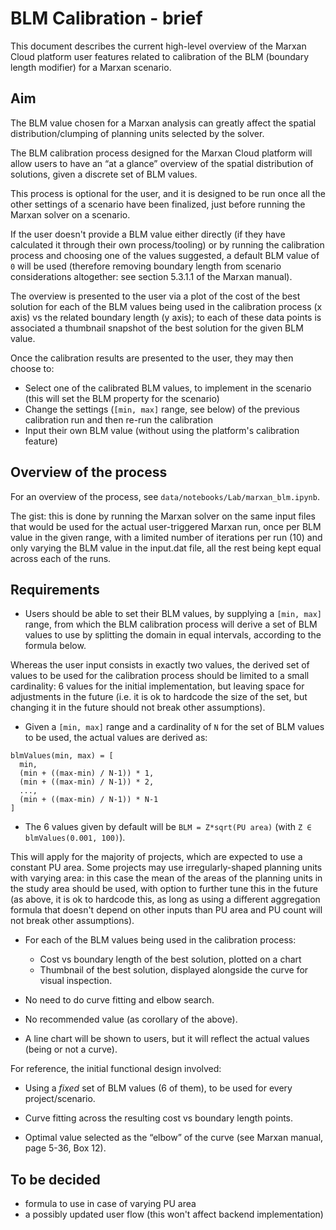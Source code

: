 # BLM Calibration - brief

This document describes the current high-level overview of the Marxan Cloud
platform user features related to calibration of the BLM (boundary length
modifier) for a Marxan scenario.

## Aim

The BLM value chosen for a Marxan analysis can greatly affect the spatial
distribution/clumping of planning units selected by the solver.

The BLM calibration process designed for the Marxan Cloud platform will allow
users to have an “at a glance” overview of the spatial distribution of
solutions, given a discrete set of BLM values.

This process is optional for the user, and it is designed to be run once all
the other settings of a scenario have been finalized, just before running the
Marxan solver on a scenario.

If the user doesn't provide a BLM value either directly (if they have calculated
it through their own process/tooling) or by running the calibration process and
choosing one of the values suggested, a default BLM value of `0` will be used
(therefore removing boundary length from scenario considerations altogether: see
section 5.3.1.1 of the Marxan manual).

The overview is presented to the user via a plot of the cost of the best
solution for each of the BLM values being used in the calibration process (x
axis) vs the related boundary length (y axis); to each of these data points is
associated a thumbnail snapshot of the best solution for the given BLM value.

Once the calibration results are presented to the user, they may then choose to:

- Select one of the calibrated BLM values, to implement in the scenario (this
  will set the BLM property for the scenario)
- Change the settings (`[min, max]` range, see below) of the previous
  calibration run and then re-run the calibration
- Input their own BLM value (without using the platform's calibration feature)

## Overview of the process

For an overview of the process, see `data/notebooks/Lab/marxan_blm.ipynb`.

The gist: this is done by running the Marxan solver on the same input files that
would be used for the actual user-triggered Marxan run, once per BLM value in
the given range, with a limited number of iterations per run (10) and only
varying the BLM value in the input.dat file, all the rest being kept equal
across each of the runs.

## Requirements

- Users should be able to set their BLM values, by supplying a `[min, max]`
  range, from which the BLM calibration process will derive a set of BLM values
  to use by splitting the domain in equal intervals, according to the formula
  below.

Whereas the user input consists in exactly two values, the derived set of values
to be used for the calibration process should be limited to a small cardinality:
6 values for the initial implementation, but leaving space for adjustments in
the future (i.e. it is ok to hardcode the size of the set, but changing it in
the future should not break other assumptions).

- Given a `[min, max]` range and a cardinality of `N` for the set of BLM values
  to be used, the actual values are derived as:

```
blmValues(min, max) = [
  min,
  (min + ((max-min) / N-1)) * 1,
  (min + ((max-min) / N-1)) * 2,
  ...,
  (min + ((max-min) / N-1)) * N-1
]
```

- The 6 values given by default will be `BLM = Z*sqrt(PU area)` (with `Z ∈
  blmValues(0.001, 100)`).
  
This will apply for the majority of projects, which are expected to use a
constant PU area. Some projects may use irregularly-shaped planning units with
varying area: in this case the mean of the areas of the planning units in the
study area should be used, with option to further tune this in the future
(as above, it is ok to hardcode this, as long as using a different aggregation
formula that doesn't depend on other inputs than PU area and PU count will not
break other assumptions).

- For each of the BLM values being used in the calibration process:

  - Cost vs boundary length of the best solution, plotted on a chart
  - Thumbnail of the best solution, displayed alongside the curve for visual
    inspection.

- No need to do curve fitting and elbow search.

- No recommended value (as corollary of the above).

- A line chart will be shown to users, but it will reflect the actual values
  (being or not a curve).

For reference, the initial functional design involved:

- Using a *fixed* set of BLM values (6 of them), to be used for every
  project/scenario.

- Curve fitting across the resulting cost vs boundary length points.

- Optimal value selected as the “elbow” of the curve (see Marxan manual, page
  5-36, Box 12).

## To be decided

- formula to use in case of varying PU area
- a possibly updated user flow (this won't affect backend implementation)
